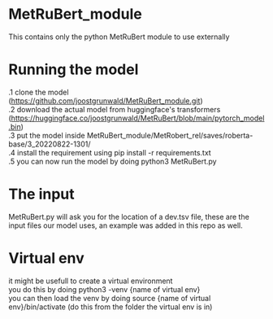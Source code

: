 # MetRuBert_module
This contains only the python MetRuBert module to use externally

# Running the model
.1 clone the model (https://github.com/joostgrunwald/MetRuBert_module.git) <br>
.2 download the actual model from huggingface's transformers (https://huggingface.co/joostgrunwald/MetRuBert/blob/main/pytorch_model.bin) <br>
.3 put the model inside MetRuBert_module/MetRobert_rel/saves/roberta-base/3_20220822-1301/ <br>
.4 install the requirement using pip install -r requirements.txt <br>
.5 you can now run the model by doing python3 MetRuBert.py <br>

# The input
MetRuBert.py will ask you for the location of a dev.tsv file, these are the input files our model uses, an example was added in this repo as well.

# Virtual env
it might be usefull to create a virtual environment <br>
you do this by doing python3 -venv {name of virtual env} <br>
you can then load the venv by doing source {name of virtual env}/bin/activate (do this from the folder the virtual env is in)
